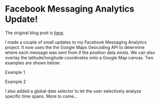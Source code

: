 # Facebook Messaging Analytics Update!

The original blog post is [here](/blog/facebook-messaging-analytics).

I made a couple of small updates to my Facebook Messaging Analytics project. 
It now uses the the Google Maps Geocoding API to determine where each message
was sent from if the position data exists. We can also overlay the
latitude/longitude coordinates onto a Google Map canvas. Two examples
are shown below:

<photo cloudinary src="map1_nh3ytf.png">Example 1</photo>

<!--more-->

<photo cloudinary src="map2_isqjcf.png">Example 2</photo>

I also added a global date selector to let the user selectively
analyze specific time spans. More to come...